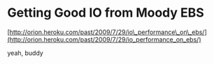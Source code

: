 <!--
id: 152032759
link: http://tumblr.atmos.org/post/152032759/getting-good-io-from-moody-ebs
slug: getting-good-io-from-moody-ebs
date: Wed Jul 29 2009 21:14:07 GMT-0700 (PDT)
publish: 2009-07-029
tags: 
title: Getting Good IO from Moody EBS
-->


Getting Good IO from Moody EBS
==============================

[http://orion.heroku.com/past/2009/7/29/io\_performance\_on\_ebs/](http://orion.heroku.com/past/2009/7/29/io_performance_on_ebs/)

yeah, buddy

